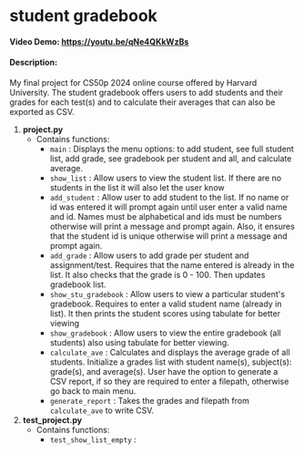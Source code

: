 # student gradebook
#### Video Demo: https://youtu.be/qNe4QKkWzBs
#### Description:

My final project for CS50p 2024 online course offered by Harvard University. The student gradebook offers users to add students and their grades for each test(s) and to calculate their averages that can also be exported as CSV.

1. **project.py**
    - Contains functions:
        - `main` : Displays the menu options: to add student, see full student list, add grade, see gradebook per student and all, and calculate average.
        - `show_list` : Allow users to view the student list. If there are no students in the list it will also let the user know
        - `add_student` : Allow user to add student to the list. If no name or id was entered it will prompt again until user enter a valid name and id. Names must be alphabetical and ids must be numbers otherwise will print a message and prompt again. Also, it ensures that the student id is unique otherwise will print a message and prompt again.
        - `add_grade` : Allow users to add grade per student and assignment/test. Requires that the name entered is already in the list. It also checks that the grade is 0 - 100. Then updates gradebook list.
        - `show_stu_gradebook` : Allow users to view a particular student's gradebook. Requires to enter a valid student name (already in list). It then prints the student scores using tabulate for better viewing
        - `show_gradebook` : Allow users to view the entire gradebook (all students) also using tabulate for better viewing.
        - `calculate_ave` : Calculates and displays the average grade of all students. Initialize a grades list with student name(s), subject(s): grade(s), and average(s). User have the option to generate a CSV report, if so they are required to enter a filepath, otherwise go back to main menu.
        - `generate_report` : Takes the grades and filepath from `calculate_ave` to write CSV.
2. **test_project.py**
    - Contains functions:
        - `test_show_list_empty` : 
